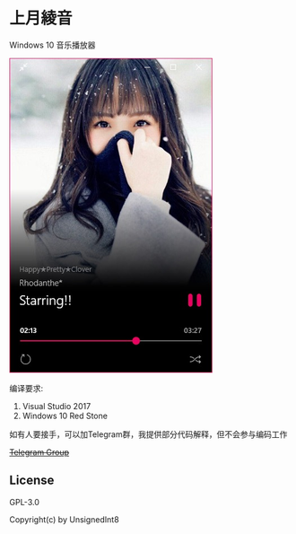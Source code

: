 上月綾音
=======

Windows 10 音乐播放器


![Screenshot 1](./screenshots/FullSizeRender.jpg)

编译要求:
1. Visual Studio 2017
2. Windows 10 Red Stone

如有人要接手，可以加Telegram群，我提供部分代码解释，但不会参与编码工作

~~[Telegram Group](https://t.me/joinchat/CdVYkA3SI3pawafKDRC4Pw)~~

License
---
GPL-3.0 

Copyright(c) by UnsignedInt8
